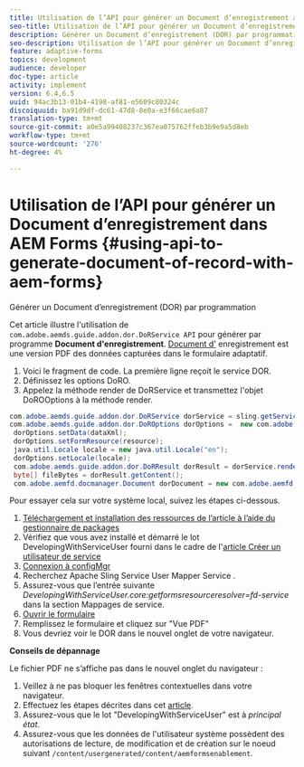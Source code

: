 ```yaml
---
title: Utilisation de l’API pour générer un Document d’enregistrement avec AEM Forms
seo-title: Utilisation de l’API pour générer un Document d’enregistrement avec AEM Forms
description: Générer un Document d’enregistrement (DOR) par programmation
seo-description: Utilisation de l’API pour générer un Document d’enregistrement avec AEM Forms
feature: adaptive-forms
topics: development
audience: developer
doc-type: article
activity: implement
version: 6.4,6.5
uuid: 94ac3b13-01b4-4198-af81-e5609c80324c
discoiquuid: ba91d9df-dc61-47d8-8e0a-e3f66cae6a87
translation-type: tm+mt
source-git-commit: a0e5a99408237c367ea075762ffeb3b9e9a5d8eb
workflow-type: tm+mt
source-wordcount: '276'
ht-degree: 4%

---
```



# Utilisation de l’API pour générer un Document d’enregistrement dans AEM Forms {#using-api-to-generate-document-of-record-with-aem-forms}

Générer un Document d’enregistrement (DOR) par programmation

Cet article illustre l&#39;utilisation de `com.adobe.aemds.guide.addon.dor.DoRService API` pour générer par programme **Document d&#39;enregistrement**. [Document d&#39;](https://docs.adobe.com/content/help/en/experience-manager-65/forms/adaptive-forms-advanced-authoring/generate-document-of-record-for-non-xfa-based-adaptive-forms.html) enregistrement est une version PDF des données capturées dans le formulaire adaptatif.

1. Voici le fragment de code. La première ligne reçoit le service DOR.
1. Définissez les options DoRO.
1. Appelez la méthode render de DoRService et transmettez l&#39;objet DoROOptions à la méthode render.

```java
com.adobe.aemds.guide.addon.dor.DoRService dorService = sling.getService(com.adobe.aemds.guide.addon.dor.DoRService.class);
com.adobe.aemds.guide.addon.dor.DoROptions dorOptions =  new com.adobe.aemds.guide.addon.dor.DoROptions();
 dorOptions.setData(dataXml);
 dorOptions.setFormResource(resource);
 java.util.Locale locale = new java.util.Locale("en");
 dorOptions.setLocale(locale);
 com.adobe.aemds.guide.addon.dor.DoRResult dorResult = dorService.render(dorOptions);
 byte[] fileBytes = dorResult.getContent();
 com.adobe.aemfd.docmanager.Document dorDocument = new com.adobe.aemfd.docmanager.Document(fileBytes);
```

Pour essayer cela sur votre système local, suivez les étapes ci-dessous.

1. [Téléchargement et installation des ressources de l’article à l’aide du gestionnaire de packages](assets/dor-with-api.zip)
1. Vérifiez que vous avez installé et démarré le lot DevelopingWithServiceUser fourni dans le cadre de l&#39;[article Créer un utilisateur de service](service-user-tutorial-develop.md)
1. [Connexion à configMgr](http://localhost:4502/system/console/configMgr)
1. Recherchez Apache Sling Service User Mapper Service .
1. Assurez-vous que l’entrée suivante _DevelopingWithServiceUser.core:getformsresourceresolver=fd-service_ dans la section Mappages de service.
1. [Ouvrir le formulaire](http://localhost:4502/content/dam/formsanddocuments/sandbox/1201-borrower-payments/jcr:content?wcmmode=disabled)
1. Remplissez le formulaire et cliquez sur &quot;Vue PDF&quot;
1. Vous devriez voir le DOR dans le nouvel onglet de votre navigateur.


**Conseils de dépannage**

Le fichier PDF ne s’affiche pas dans le nouvel onglet du navigateur :

1. Veillez à ne pas bloquer les fenêtres contextuelles dans votre navigateur.
1. Effectuez les étapes décrites dans cet [article](service-user-tutorial-develop.md).
1. Assurez-vous que le lot &quot;DevelopingWithServiceUser&quot; est à *principal état*.
1. Assurez-vous que les données de l&#39;utilisateur système possèdent des autorisations de lecture, de modification et de création sur le noeud suivant `/content/usergenerated/content/aemformsenablement`.

